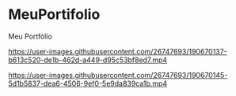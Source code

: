 # MeuPortifolio
Meu Portfólio


https://user-images.githubusercontent.com/26747693/190670137-b613c520-de1b-462d-a449-d95c53bf8ed7.mp4



https://user-images.githubusercontent.com/26747693/190670145-5d1b5837-dea6-4506-9ef0-5e9da839ca1b.mp4

